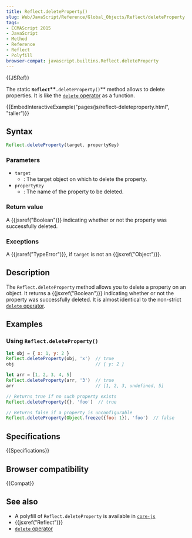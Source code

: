```yaml
---
title: Reflect.deleteProperty()
slug: Web/JavaScript/Reference/Global_Objects/Reflect/deleteProperty
tags:
- ECMAScript 2015
- JavaScript
- Method
- Reference
- Reflect
- Polyfill
browser-compat: javascript.builtins.Reflect.deleteProperty
---
```

{{JSRef}}

The static **`Reflect`\*\***`.deleteProperty()`\*\* method allows to delete
properties. It is like the
[`delete` operator](/en-US/docs/Web/JavaScript/Reference/Operators/delete) as a
function.

{{EmbedInteractiveExample("pages/js/reflect-deleteproperty.html", "taller")}}

## Syntax

```js
Reflect.deleteProperty(target, propertyKey)
```

### Parameters

- `target`
  - : The target object on which to delete the property.
- `propertyKey`
  - : The name of the property to be deleted.

### Return value

A {{jsxref("Boolean")}} indicating whether or not the property was
successfully deleted.

### Exceptions

A {{jsxref("TypeError")}}, if `target` is not an
{{jsxref("Object")}}.

## Description

The `Reflect.deleteProperty` method allows you to delete a property on an
object. It returns a {{jsxref("Boolean")}} indicating whether or not the
property was successfully deleted. It is almost identical to the non-strict
[`delete` operator](/en-US/docs/Web/JavaScript/Reference/Operators/delete).

## Examples

### Using `Reflect.deleteProperty()`

```js
let obj = { x: 1, y: 2 }
Reflect.deleteProperty(obj, 'x')  // true
obj                               // { y: 2 }

let arr = [1, 2, 3, 4, 5]
Reflect.deleteProperty(arr, '3')  // true
arr                               // [1, 2, 3, undefined, 5]

// Returns true if no such property exists
Reflect.deleteProperty({}, 'foo')  // true

// Returns false if a property is unconfigurable
Reflect.deleteProperty(Object.freeze({foo: 1}), 'foo')  // false
```

## Specifications

{{Specifications}}

## Browser compatibility

{{Compat}}

## See also

- A polyfill of `Reflect.deleteProperty` is available in
  [`core-js`](https://github.com/zloirock/core-js#ecmascript-reflect)
- {{jsxref("Reflect")}}
- [`delete` operator](/en-US/docs/Web/JavaScript/Reference/Operators/delete)
